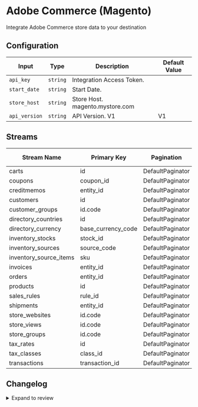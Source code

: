 # Adobe Commerce (Magento)
Integrate Adobe Commerce store data to your destination

## Configuration

| Input | Type | Description | Default Value |
|-------|------|-------------|---------------|
| `api_key` | `string` | Integration Access Token.  |  |
| `start_date` | `string` | Start Date.  |  |
| `store_host` | `string` | Store Host. magento.mystore.com |  |
| `api_version` | `string` | API Version. V1 | V1 |

## Streams
| Stream Name | Primary Key | Pagination | Supports Full Sync | Supports Incremental |
|-------------|-------------|------------|---------------------|----------------------|
| carts | id | DefaultPaginator | ✅ |  ✅  |
| coupons | coupon_id | DefaultPaginator | ✅ |  ✅  |
| creditmemos | entity_id | DefaultPaginator | ✅ |  ✅  |
| customers | id | DefaultPaginator | ✅ |  ✅  |
| customer_groups | id.code | DefaultPaginator | ✅ |  ❌  |
| directory_countries | id | DefaultPaginator | ✅ |  ❌  |
| directory_currency | base_currency_code | DefaultPaginator | ✅ |  ❌  |
| inventory_stocks | stock_id | DefaultPaginator | ✅ |  ❌  |
| inventory_sources | source_code | DefaultPaginator | ✅ |  ❌  |
| inventory_source_items | sku | DefaultPaginator | ✅ |  ❌  |
| invoices | entity_id | DefaultPaginator | ✅ |  ✅  |
| orders | entity_id | DefaultPaginator | ✅ |  ✅  |
| products | id | DefaultPaginator | ✅ |  ✅  |
| sales_rules | rule_id | DefaultPaginator | ✅ |  ✅  |
| shipments | entity_id | DefaultPaginator | ✅ |  ✅  |
| store_websites | id.code | DefaultPaginator | ✅ |  ❌  |
| store_views | id.code | DefaultPaginator | ✅ |  ❌  |
| store_groups | id.code | DefaultPaginator | ✅ |  ❌  |
| tax_rates | id | DefaultPaginator | ✅ |  ❌  |
| tax_classes | class_id | DefaultPaginator | ✅ |  ❌  |
| transactions | transaction_id | DefaultPaginator | ✅ |  ✅  |

## Changelog

<details>
  <summary>Expand to review</summary>

| Version          | Date              | Pull Request | Subject        |
|------------------|-------------------|--------------|----------------|
| 0.0.3 | 2025-09-30 | [65651](https://github.com/airbytehq/airbyte/pull/65651) | Update dependencies |
| 0.0.2 | 2025-08-23 | [65323](https://github.com/airbytehq/airbyte/pull/65323) | Update dependencies |
| 0.0.1 | 2025-07-26 | | Initial release by [@joacoc2020](https://github.com/joacoc2020) via Connector Builder |

</details>
